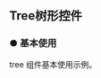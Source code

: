<script setup>
    import demo1 from './demo1.vue' 
    // import demo2 from './demo2.vue' 
    // import demo3 from './demo3.vue'
    // import demo4 from './demo4.vue'
    // import demo5 from './demo5.vue'
    // import demo6 from './demo6.vue'
</script>
## Tree树形控件

### ● 基本使用
<p> tree 组件基本使用示例。</p>
<demo1/>